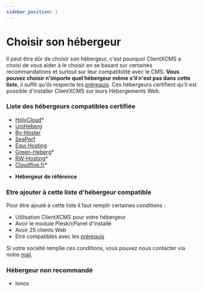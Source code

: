 ```yaml
---
sidebar_position: 1
---
```


# Choisir son hébergeur
Il peut être dûr de choisir son hébergeur, c'est pourquoi ClientXCMS a choisi de vous aider à le choisir en se basant sur certaines recommandations et surtout sur leur compatibilité avec le CMS.
**Vous pouvez choisir n'importe quel hébergeur même s'il n'est pas dans cette liste**, il suffit qu'ils respecte les [prérequis](./requis.md).
Ces hébergeurs certifient qu'il est possible d'installer ClientXCMS sur leurs Hébergements Web.

### Liste des hébergeurs compatibles certifiée

- [HolyCloud](https://holycloud.fr)*
- [UniHeberg](https://uniheberg.fr)
- [By-Hoster](https://by-hoster.fr)
- [SeaPerf](https://seaperf.com)
- [Equi Hosting](https://equi-hosting.fr)
- [Green-Heberg](https://green-heberg.fr/)*
- [RW-Hosting](https://rw-hosting.fr)*
- [Cloudfive.fr](https://cloudfive.fr/)*

* **Hébergeur de référence**

### Etre ajouter à cette liste d'hébergeur compatible

Pour être ajouté à cette liste il faut remplir certaines conditions :

- Utilisation ClientXCMS pour votre hébergeur
- Avoir le module Plesk/cPanel d'installé
- Avoir 25 clients Web
- Etre compatibles avec les [prérequis](./requis.md)

Si votre société remplie ces conditions, vous pouvez nous contacter via notre [mail](mailto:contact@clientxcms.com).

### Hébergeur non recommandé
- Ionos
